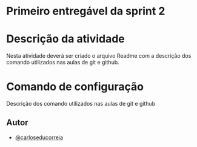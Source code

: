 
# Primeiro entregável da sprint 2 

# Descrição da atividade

Nesta atividade deverá ser criado o arquivo Readme com a descrição dos comando utilizados nas aulas de git e github.

# Comando de configuração

Descrição dos comando utilizados nas aulas de git e github

## Autor

- [@carloseducorreia](https://www.github.com/carloseducorreia)

